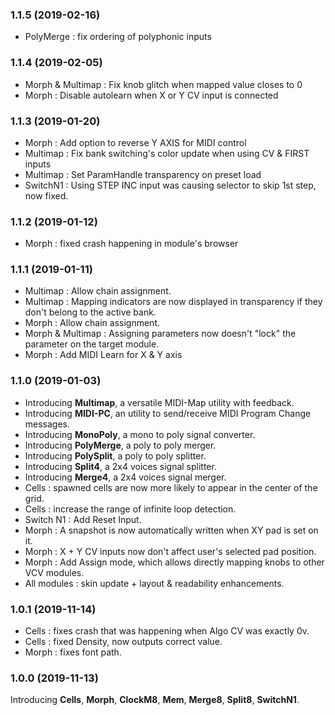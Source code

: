 ### 1.1.5 (2019-02-16)
- PolyMerge : fix ordering of polyphonic inputs

### 1.1.4 (2019-02-05)
- Morph & Multimap : Fix knob glitch when mapped value closes to 0
- Morph : Disable autolearn when X or Y CV input is connected

### 1.1.3 (2019-01-20)
- Morph : Add option to reverse Y AXIS for MIDI control
- Multimap : Fix bank switching's color update when using CV & FIRST inputs
- Multimap : Set ParamHandle transparency on preset load
- SwitchN1 : Using STEP INC input was causing selector to skip 1st step, now fixed.

### 1.1.2 (2019-01-12)
- Morph : fixed crash happening in module's browser

### 1.1.1 (2019-01-11)
- Multimap : Allow chain assignment. 
- Multimap : Mapping indicators are now displayed in transparency if they don't belong to the active bank. 
- Morph : Allow chain assignment.
- Morph & Multimap : Assigning parameters now doesn't "lock" the parameter on the target module.
- Morph : Add MIDI Learn for X & Y axis

### 1.1.0 (2019-01-03)

- Introducing **Multimap**, a versatile MIDI-Map utility with feedback.
- Introducing **MIDI-PC**,  an utility to send/receive MIDI Program Change messages.
- Introducing **MonoPoly**, a mono to poly signal converter.
- Introducing **PolyMerge**, a poly to poly merger.
- Introducing **PolySplit**, a poly to poly splitter.
- Introducing **Split4**, a 2x4 voices signal splitter.
- Introducing **Merge4**, a 2x4 voices signal merger.
- Cells : spawned cells are now more likely to appear in the center of the grid.
- Cells : increase the range of infinite loop detection.
- Switch N1 : Add Reset Input.
- Morph : A snapshot is now automatically written when XY pad is set on it.
- Morph : X + Y CV inputs now don't affect user's selected pad position.
- Morph : Add Assign mode, which allows directly mapping knobs to other VCV modules.
- All modules : skin update + layout & readability enhancements.

### 1.0.1 (2019-11-14)
- Cells : fixes crash that was happening when Algo CV was exactly 0v.
- Cells : fixed Density, now outputs correct value.
- Morph : fixes font path.

### 1.0.0 (2019-11-13)
Introducing **Cells**, **Morph**, **ClockM8**, **Mem**, **Merge8**, **Split8**, **SwitchN1**.